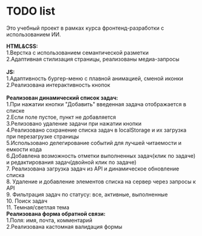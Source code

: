 # TODO list  
Это учебный проект в рамках курса фронтенд-разработки с использованием ИИ.  

<b>HTML&CSS:</b> </br>
1.Верстка с использованием семантической разметки</br>
2.Адаптивная стилизация страницы, реализованы медиа-запросы</br>
</br>
<b>JS:</b></br>
1.Адаптивность бургер-меню с плавной анимацией, сменой иконки</br>
2.Реализована интерактивность кнопок</br>
</br>
<b>Реализован динамический список задач:</b></br>
1.При нажатии кнопки "Добавить" введенная задача отображается в списке</br>
2.Если поле пустое, пункт не добавляется</br>
3.Релизовано удаление задачи при нажатии кнопки</br>
4.Реализовано сохранение списка задач в localStorage и их загрузка при перезагрузке страницы</br>
5.Использовано делегирование событий для лучшей читаемости и емкости кода</br>
6.Добавлена возможность отметки выполненных задач(клик по задаче) и редактирования задач(двойной клик по задаче)</br>
7. Реализована загрузка задач из API и динамическое обновление списка</br>
8. Удаление и добавление элементов списка на сервер через запросы к API </br>
9. Фильтрация задач по статусу: все, активные, выполненные</br>
10. Поиск задач</br>
11. Темная/светлая тема
</br>
<b>Реализована форма обратной связи:</b></br>
1.Поля: имя, почта, комментарий</br>
2.Реализована кастомная валидация формы</br>
